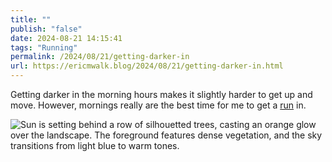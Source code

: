 ```yaml
---
title: ""
publish: "false"
date: 2024-08-21 14:15:41
tags: "Running"
permalink: /2024/08/21/getting-darker-in
url: https://ericmwalk.blog/2024/08/21/getting-darker-in.html
---
```


Getting darker in the morning hours makes it slightly harder to get up and move. However, mornings really are the best time for me to get a [run](https://strava.com/activities/12205120147) in.

![Sun is setting behind a row of silhouetted trees, casting an orange glow over the landscape. The foreground features dense vegetation, and the sky transitions from light blue to warm tones.](https://ericmwalk.blog/uploads/2024/img-1605.jpeg)